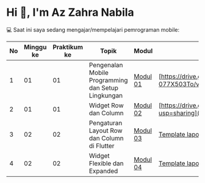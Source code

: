 # Hi 👋, I'm Az Zahra Nabila

💻 Saat ini saya sedang mengajar/mempelajari pemrograman mobile:

| No | Minggu ke | Praktikum ke | Topik | Modul |  Laporan |
|----|-----------|--------------|-------|-------|------------------|
| 1  | 01        | 01           | Pengenalan Mobile Programming dan Setup Lingkungan | [Modul 01](#) | [https://drive.google.com/file/d/1Vz683QI86orNv0Dm4qsHMp-077X503To/view?usp=sharing](#) |
| 2  | 01        | 01           | Widget Row dan Column | [Modul 02](#) | [https://drive.google.com/file/d/1MVFfIZQKdGzikosaccc58_sohwGusSPh/view?usp=sharing](#) |
| 3  | 02        | 02           | Pengaturan Layout Row dan Column di Flutter | [Modul 03](#) | [Template laporan](#) |
| 4  | 02        | 02           | Widget Flexible dan Expanded | [Modul 04](#) | [Template laporan](#) |
